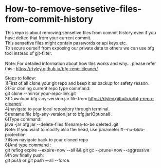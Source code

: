 # How-to-remove-sensetive-files-from-commit-history<br>
This repo is about removing sensetive files from commit history even if you have delted that from your current commit.<br>
This sensetive files might contain passwords or api keys etc.<br>
To secure ourself from exposing our private data to others we can use bfg tool instead of git-filter.  <br>
<br>
Note: For detailed information about how this works and why... please refer this : https://rtyley.github.io/bfg-repo-cleaner/ <br>


Steps to follow:<br>
1)First of all clone your git repo and keep it as backup for safety reason.<br>
2)For cloning current repo type command:<br>
	git clone --mirror your-repo-link.git<br>
3)Download bfg-any-version.jar file from https://rtyley.github.io/bfg-repo-cleaner/ .<br>
4)navigate to your local repository through terminal.<br>
5)rename file bfg-any-version.jar to bfg.jar(Optional).<br>
6)Type command:<br>
	java -jar bfg.jar --delete-files filename-to-be deleted  .git<br>
	Note: If you want to modify also the head, use parameter #--no-blob-protection<br>
7)Now navigate back to your cloned repo <br>
8)And type command :<br>
	git reflog expire --expire=now --all && git gc --prune=now --aggressive<br>
9)Now finally push:<br>
	git push or git push --all --force.<br>

	
	
